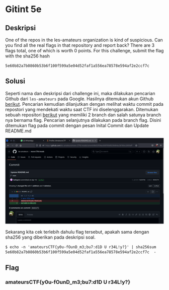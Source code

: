 # Gitint 5e

## Deskripsi
One of the repos in the les-amateurs organization is kind of suspicious. Can you find all the real flags in that repository and report back? There are 3 flags total, one of which is worth 0 points. For this challenge, submit the flag with the sha256 hash 
```
5e60b82a7b0860b53b6f100f599a5e04d52faf1a556ea78578e594af2e2ccf7c
```

## Solusi
Seperti nama dan deskripsi dari challenge ini, maka dilakukan pencarian Github dari `les-amateurs` pada Google. Hasilnya ditemukan akun Github [berikut](https://github.com/les-amateurs).
Pencarian kemudian dilanjutkan dengan melihat waktu commit pada repostori yang mendekati waktu saat CTF ini diselenggarakan.
Ditemukan sebuah repositori [berikut](https://github.com/les-amateurs/more-CTFd-mods/branches) yang memiliki 2 branch dan salah satunya branch nya bernama flag.
Pencarian selanjutnya dilakukan pada branch flag. Disini ditemukan flag pada commit dengan pesan Inital Commit dan Update README.md

![Flag on commits](./flag.png)

Sekarang kita cek terlebih dahulu flag tersebut, apakah sama dengan sha256 yang diberikan pada deskripsi soal.

```
$ echo -n 'amateursCTF{y0u-fOunD_m3;bu7:d1D U r34L!y?}' | sha256sum
5e60b82a7b0860b53b6f100f599a5e04d52faf1a556ea78578e594af2e2ccf7c  -
```

## Flag
### amateursCTF{y0u-fOunD_m3;bu7:d1D U r34L!y?}